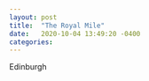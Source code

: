 ```yaml
---
layout: post
title:  "The Royal Mile"
date:   2020-10-04 13:49:20 -0400
categories:
---
```

Edinburgh

[jekyll-docs]: https://jekyllrb.com/docs/home
[jekyll-gh]:   https://github.com/jekyll/jekyll
[jekyll-talk]: https://talk.jekyllrb.com/
